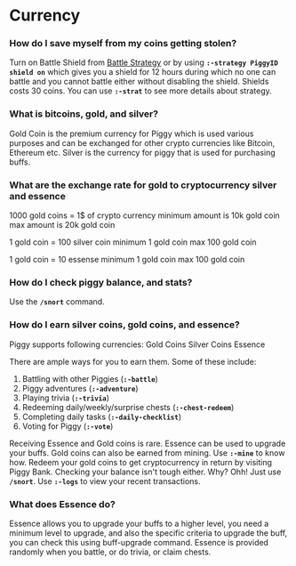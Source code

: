# Currency

### How do I save myself from my coins getting stolen?
Turn on Battle Shield from [Battle Strategy](https://piggy.gg/my-piggy/battle-strategy) or by using __`:-strategy PiggyID shield on`__ which gives you a shield for 12 hours during which no one can battle and you cannot battle either without disabling the shield. Shields costs 30 coins. You can use __`:-strat`__ to see more details about strategy.

### What is bitcoins, gold, and silver?
Gold Coin is the premium currency for Piggy which is used various purposes and can be exchanged for other crypto currencies like Bitcoin, Ethereum etc. Silver is the currency for piggy that is used for purchasing buffs.

### What are the exchange rate for gold to cryptocurrency silver and essence
1000 gold coins = 1$ of crypto currency minimum amount is 10k gold coin max amount is 20k gold coin

1 gold coin = 100 silver coin minimum 1 gold coin max 100 gold coin

1 gold coin = 10 essense minimum 1 gold coin max 100 gold coin

### How do I check piggy balance, and stats?
Use the __`/snort`__ command.

### How do I earn silver coins, gold coins, and essence?
Piggy supports following currencies:
Gold Coins
Silver Coins
Essence

There are ample ways for you to earn them. Some of these include:
1) Battling with other Piggies (__`:-battle`__)
2) Piggy adventures (__`:-adventure`__)
3) Playing trivia (__`:-trivia`__)
4) Redeeming daily/weekly/surprise chests (__`:-chest-redeem`__)
5) Completing daily tasks (__`:-daily-checklist`__)
6) Voting for Piggy (__`:-vote`__)

Receiving Essence and Gold coins is rare.
Essence can be used to upgrade your buffs.
Gold coins can also be earned from mining. Use __`:-mine`__ to know how. Redeem your gold coins to get cryptocurrency in return by visiting Piggy Bank.
Checking your balance isn't tough either. Why? Ohh! Just use __`/snort`__. Use __`:-logs`__ to view your recent transactions.

### What does Essence do?
Essence allows you to upgrade your buffs to a higher level, you need a minimum level to upgrade, and also the specific criteria to upgrade the buff, you can check this using buff-upgrade command. Essence is provided randomly when you battle, or do trivia, or claim chests.
